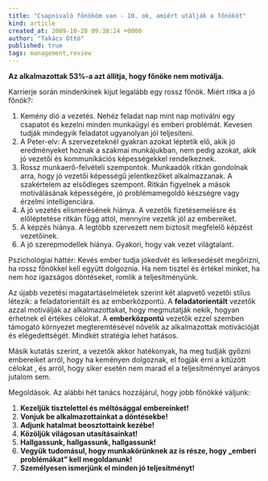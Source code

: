 ```yaml
---
title: "Csapnivaló főnököm van - 10. ok, amiért utálják a főnököt"
kind: article
created_at: 2009-10-28 09:38:24 +0000
author: "Takács Ottó"
published: true
tags: management,review
---
```

__Az alkalmazottak 53%-a azt állítja, hogy főnöke nem motiválja.__


Karrierje során mindenkinek kijut legalább egy rossz főnök. Miért ritka a jó főnök?:

1. Kemény dió a vezetés. Nehéz feladat nap mint nap motiválni egy csapatot és kezelni minden munkaügyi és emberi problémát. Kevesen tudják mindegyik feladatot ugyanolyan jól teljesíteni.
2. A Peter-elv: A szervezeteknél gyakran azokat léptetik elő, akik jó eredményeket hoznak a szakmai munkájukban, nem pedig azokat, akik jó vezetői és kommunikációs képességekkel rendelkeznek.
3. Rossz munkaerő-felvételi szempontok. Munkaadók ritkán gondolnak arra, hogy jó vezetői képességű jelentkezőket alkalmazzanak. A szakértelem az elsődleges szempont. Ritkán figyelnek a mások motiválásának képességére, jó problémamegoldó készségre vagy érzelmi intelligenciára.
4. A jó vezetés elismerésének hiánya. A vezetők fizetésemelésre és előléptetése ritkán függ attól, mennyire vezetik jól az embereiket.
5. A képzés hiánya. A legtöbb szervezett nem biztosít megfelelő képzést vezetőinek.
6. A jó szerepmodellek hiánya. Gyakori, hogy vak vezet világtalant.

Pszichológiai háttér: Kevés ember tudja jókedvét és lelkesedését megőrizni, ha rossz főnökkel kell együtt dolgoznia. Ha nem tisztel és értékel minket, ha nem hoz igazságos döntéseket, romlik a teljesítményünk.


Az újabb vezetési magatartáselméletek szerint két alapvető vezetői stílus létezik: a feladatorientált és az emberközpontú. A **feladatorientált** vezetők azzal motiválják az alkalmazottakat, hogy megmutatják nekik, hogyan érhetnek el értékes célokat. A **emberközpontú** vezetők ezzel szemben támogató környezet megteremtésével növelik az alkalmazottak motivációját és elégedettségét. Mindkét stratégia lehet hatásos.


Másik kutatás szerint, a vezetők akkor hatékonyak, ha meg tudják győzni embereiket arról, hogy ha keményen dolgoznak, el fogják érni a kitűzött célokat , és arról, hogy siker esetén nem marad el a teljesítménnyel arányos jutalom sem.


Megoldások. Az alábbi hét tanács hozzájárul, hogy jobb főnökké váljunk:

1. __Kezeljük tisztelettel és méltósággal embereinket!__
2. __Vonjuk be alkalmazottainkat a döntésekbe!__
3. __Adjunk hatalmat beosztottaink kezébe!__
4. __Közöljük világosan utasításainkat!__
5. __Hallgassunk, hallgassunk, hallgassunk!__
6. __Vegyük tudomásul, hogy munkakörünknek az is része, hogy „emberi problémákat” kell megoldanunk!__
7. __Személyesen ismerjünk el minden jó teljesítményt!__


<div class='old-comments'></div>